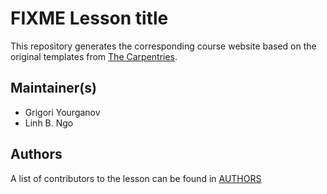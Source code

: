 # FIXME Lesson title

This repository generates the corresponding course website based on the original templates
from [The Carpentries](https://carpentries.org/).

## Maintainer(s)

* Grigori Yourganov
* Linh B. Ngo

## Authors

A list of contributors to the lesson can be found in [AUTHORS](AUTHORS)
